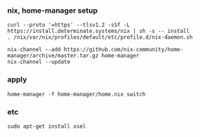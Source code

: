 ### nix, home-manager setup
```
curl --proto '=https' --tlsv1.2 -sSf -L https://install.determinate.systems/nix | sh -s -- install
. /nix/var/nix/profiles/default/etc/profile.d/nix-daemon.sh

nix-channel --add https://github.com/nix-community/home-manager/archive/master.tar.gz home-manager
nix-channel --update
```

### apply
```
home-manager -f home-manager/home.nix switch
```

### etc
```
sudo apt-get install xsel
```

